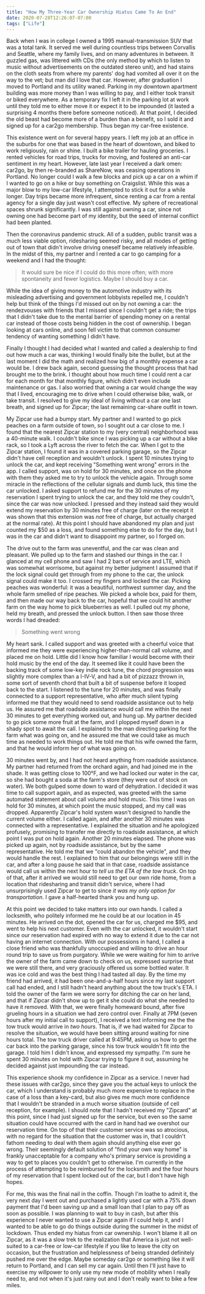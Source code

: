 ```yaml
---
title: "How My Three-Year Car Ownership Hiatus Came To An End"
date: 2020-07-28T12:26:07-07:00
tags: ["Life"]
---
```


Back when I was in college I owned a 1995 manual-transmission SUV that was a total tank. It served me well during countless trips between Corvallis and Seattle, where my family lives, and on many adventures in between. It guzzled gas, was littered with CDs (the only method by which to listen to music without advertisements on the outdated stereo unit), and had stains on the cloth seats from where my parents' dog had vomited all over it on the way to the vet; but man did I love that car. However, after graduation I moved to Portland and its utility waned. Parking in my downtown apartment building was more money than I was willing to pay, and I either took transit or biked everywhere. As a temporary fix I left it in the parking lot at work until they told me to either move it or expect it to be impounded (it lasted a surprising 4 months there before someone noticed). At that point, I decided the old beast had become more of a burden than a benefit, so I sold it and signed up for a car2go membership. Thus began my car-free existence.

This existence went on for several happy years. I left my job at an office in the suburbs for one that was based in the heart of downtown, and biked to work religiously, rain or shine. I built a bike trailer for hauling groceries. I rented vehicles for road trips, trucks for moving, and fostered an anti-car sentiment in my heart. However, late last year I received a dark omen: car2go, by then re-branded as ShareNow, was ceasing operations in Portland. No longer could I walk a few blocks and pick up a car on a whim if I wanted to go on a hike or buy something on Craigslist. While this was a major blow to my low-car lifestyle, I attempted to stick it out for a while longer. Day trips became more infrequent, since renting a car from a rental agency for a single day just wasn't cost effective. My sphere of recreational spaces shrunk significantly. I was still against owning a car, since not owning one had become part of my identity, but the seed of internal conflict had been planted.

Then the coronavirus pandemic struck. All of a sudden, public transit was a much less viable option, ridesharing seemed risky, and all modes of getting out of town that didn't involve driving oneself became relatively infeasible. In the midst of this, my partner and I rented a car to go camping for a weekend and I had the thought: 

> It would sure be nice if I could do this more often; with more spontaneity and fewer logistics. Maybe I should buy a car.

While the idea of giving money to the automotive industry with its misleading advertising and government lobbyists repelled me, I couldn't help but think of the things I'd missed out on by not owning a car: the rendezvouses with friends that I missed since I couldn't get a ride; the trips that I didn't take due to the mental barrier of spending money on a rental car instead of those costs being hidden in the cost of ownership. I began looking at cars online, and soon fell victim to that common consumer tendency of wanting something I didn't have.

Finally I thought I had decided what I wanted and called a dealership to find out how much a car was, thinking I would finally bite the bullet, but at the last moment I did the math and realized how big of a monthly expense a car would be. I drew back again, second guessing the thought process that had brought me to the brink. I thought about how much time I could rent a car for each month for that monthly figure, which didn't even include maintenance or gas. I also worried that owning a car would change the way that I lived, encouraging me to drive when I could otherwise bike, walk, or take transit. I resolved to give my ideal of living without a car one last breath, and signed up for Zipcar; the last remaining car-share outfit in town.

My Zipcar use had a bumpy start. My partner and I wanted to go pick peaches on a farm outside of town, so I sought out a car close to me. I found that the nearest Zipcar station to my (very central) neighborhood was a 40-minute walk. I couldn't bike since I was picking up a car without a bike rack, so I took a Lyft across the river to fetch the car. When I got to the Zipcar station, I found it was in a covered parking garage, so the Zipcar didn't have cell reception and wouldn't unlock. I spent 10 minutes trying to unlock the car, and kept receiving "Something went wrong" errors in the app. I called support, was on hold for 30 minutes, and once on the phone with them they asked me to try to unlock the vehicle again. Through some miracle in the reflections of the cellular signals and dumb luck, this time the car unlocked. I asked support to refund me for the 30 minutes of my reservation I spent trying to unlock the car, and they told me they couldn't, since the car was now unlocked. I pressed and they instead said they would extend my reservation by 30 minutes free of charge (later on the receipt it was shown that this extension was _not_ free of charge, but actually charged at the normal rate). At this point I should have abandoned my plan and just counted my $50 as a loss, and found something else to do for the day, but I was in the car and didn't want to disappoint my partner, so I forged on.

The drive out to the farm was uneventful, and the car was clean and pleasant. We pulled up to the farm and stashed our things in the car. I glanced at my cell phone and saw I had 2 bars of service and LTE, which was somewhat worrisome, but against my better judgment I assumed that if the lock signal could get through from my phone to the car, the unlock signal could make it too. I crossed my fingers and locked the car. Picking peaches was wonderful: it was a beautiful, northwest summer day, and the whole farm smelled of ripe peaches. We picked a whole box, paid for them, and then made our way back to the car, hopeful that we could hit another farm on the way home to pick blueberries as well. I pulled out my phone, held my breath, and pressed the unlock button. I then saw those three words I had dreaded:

> Something went wrong

My heart sank. I called support and was greeted with a cheerful voice that informed me they were experiencing higher-than-normal call volume, and placed me on hold. Little did I know how familiar I would become with their hold music by the end of the day. It seemed like it could have been the backing track of some low-key indie rock tune, the chord progression was slightly more complex than a I-IV-V, and had a bit of pizzazz thrown in, some sort of seventh chord that built a bit of suspense before it looped back to the start. I listened to the tune for 20 minutes, and was finally connected to a support representative, who after much silent typing informed me that they would need to send roadside assistance out to help us. He assured me that roadside assistance would call me within the next 30 minutes to get everything worked out, and hung up. My partner decided to go pick some more fruit at the farm, and I plopped myself down in a shady spot to await the call. I explained to the man directing parking for the farm what was going on, and he assured me that we could take as much time as needed to work things out. He told me that his wife owned the farm, and that he would inform her of what was going on.

30 minutes went by, and I had not heard anything from roadside assistance. My partner had returned from the orchard again, and had joined me in the shade. It was getting close to 100°F, and we had locked our water in the car, so she had bought a soda at the farm's store (they were out of stock on water). We both gulped some down to ward of dehydration. I decided it was time to call support again, and as expected, was greeted with the same automated statement about call volume and hold music. This time I was on hold for 30 minutes, at which point the music stopped, and my call was dropped. Apparently Zipcar's hold system wasn't designed to handle the current volume either. I called again, and after another 30 minutes was connected with a representative. I explained the situation and he apologized profusely, promising to transfer me directly to roadside assistance, at which point I was put on hold again. Another 20 minutes elapsed. The phone was picked up again, not by roadside assistance, but by the same representative. He told me that we "could abandon the vehicle", and they would handle the rest. I explained to him that our belongings were still in the car, and after a long pause he said that in that case, roadside assistance would call us within the next hour to _tell us the ETA of the tow truck_. On top of that, after it arrived we would still need to get our own ride home, from a location that ridesharing and transit didn't service, where I had unsurprisingly used Zipcar to get to since _it was my only option for transportation_. I gave a half-hearted thank you and hung up. 

At this point we decided to take matters into our own hands. I called a locksmith, who politely informed me he could be at our location in 45 minutes. He arrived on the dot, opened the car for us, charged me $95, and went to help his next customer. Even with the car unlocked, it wouldn't start since our reservation had expired with no way to extend it due to the car not having an internet connection. With our possessions in hand, I called a close friend who was thankfully unoccupied and willing to drive an hour round trip to save us from purgatory. While we were waiting for him to arrive the owner of the farm came down to check on us, expressed surprise that we were still there, and very graciously offered us some bottled water. It was ice cold and was the best thing I had tasted all day. By the time my friend had arrived, it had been one-and-a-half hours since my last support call had ended, and I still hadn't heard anything about the tow truck's ETA. I told the owner of the farm we were sorry for ditching the car on her land, and that if Zipcar didn't show up to get it she could do what she needed to have it removed. With that, we were finally homeward bound, after five grueling hours in a situation we had zero control over. Finally at 7PM (seven hours after my initial call to support), I received a text informing me the the tow truck would arrive in _two hours_. That is, if we had waited for Zipcar to resolve the situation, we would have been sitting around waiting for nine hours total. The tow truck driver called at 9:45PM, asking us how to get the car back into the parking garage, since his tow truck wouldn't fit into the garage. I told him I didn't know, and expressed my sympathy. I'm sure he spent 30 minutes on hold with Zipcar trying to figure it out, assuming he decided against just impounding the car instead.

This experience shook my confidence in Zipcar as a service. I never had these issues with car2go, since they gave you the actual keys to unlock the car, which I understand is probably much more expensive to replace in the case of a loss than a key-card, but also gives me much more confidence that I wouldn't be stranded in a much worse situation (outside of cell reception, for example). I should note that I hadn't received my "Zipcard" at this point, since I had just signed up for the service, but even so the same situation could have occurred with the card in hand had we overshot our reservation time. On top of that their customer service was so atrocious, with no regard for the situation that the customer was in, that I couldn't fathom needing to deal with them again should anything else ever go wrong. Their seemingly default solution of "find your own way home" is frankly unacceptable for a company who's primary service is providing a way to get to places you couldn't get to otherwise. I'm currently in the process of attempting to be reimbursed for the locksmith and the four hours of my reservation that I spent locked out of the car, but I don't have high hopes.

For me, this was the final nail in the coffin. Though I'm loathe to admit it, the very next day I went out and purchased a lightly used car with a 75% down payment that I'd been saving up and a small loan that I plan to pay off as soon as possible. I was planning to wait to buy in cash, but after this experience I never wanted to use a Zipcar again if I could help it, and I wanted to be able to go do things outside during the summer in the midst of lockdown. Thus ended my hiatus from car ownership. I won't blame it all on Zipcar, as it was a slow trek to the realization that America is just not well-suited to a car-free or low-car lifestyle if you like to leave the city on occasion, but the frustration and helplessness of being stranded definitely pushed me over the edge. Maybe someday car2go or something like it will return to Portland, and I can sell my car again. Until then I'll just have to exercise my willpower to only use my new mode of mobility when I really need to, and not when it's just rainy out and I don't really want to bike a few miles.
